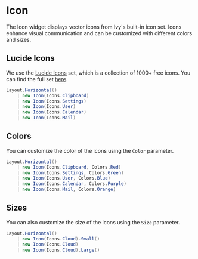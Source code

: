 # Icon

The Icon widget displays vector icons from Ivy's built-in icon set. Icons enhance visual communication and can be customized with different colors and sizes.

## Lucide Icons

We use the [Lucide Icons](https://lucide.dev/icons/) set, which is a collection of 1000+ free icons. You can find the full set [here](https://lucide.dev/icons/).

```csharp demo-tabs
Layout.Horizontal()
    | new Icon(Icons.Clipboard)
    | new Icon(Icons.Settings)
    | new Icon(Icons.User)
    | new Icon(Icons.Calendar)
    | new Icon(Icons.Mail)
```         

## Colors

You can customize the color of the icons using the `Color` parameter.

```csharp demo-tabs
Layout.Horizontal()
    | new Icon(Icons.Clipboard, Colors.Red)
    | new Icon(Icons.Settings, Colors.Green)
    | new Icon(Icons.User, Colors.Blue)
    | new Icon(Icons.Calendar, Colors.Purple)
    | new Icon(Icons.Mail, Colors.Orange)
```

## Sizes

You can also customize the size of the icons using the `Size` parameter.

```csharp demo-tabs
Layout.Horizontal()
    | new Icon(Icons.Cloud).Small()
    | new Icon(Icons.Cloud)
    | new Icon(Icons.Cloud).Large()
```

<WidgetDocs Type="Ivy.Icon" ExtensionTypes="Ivy.IconExtensions" SourceUrl="https://github.com/Ivy-Interactive/Ivy-Framework/blob/main/Ivy/Widgets/Primitives/Icon.cs"/> 